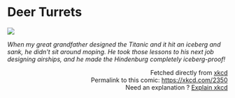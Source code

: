 # <b>Deer Turrets</b>

[![](https://imgs.xkcd.com/comics/deer_turrets.png)](https://xkcd.com/2350)

<i>When my great grandfather designed the Titanic and it hit an iceberg and sank, he didn&#39;t sit around moping. He took those lessons to his next job designing airships, and he made the Hindenburg completely iceberg-proof!</i>

<div style="text-align: right">
  Fetched directly from
  <a href="https://xkcd.com">
    xkcd
  </a>
  <br>
  Permalink to this comic:
  <a href="https://xkcd.com/2350">
    https://xkcd.com/2350
  </a>
  <br>
  Need an explanation ?
  <a href="https://www.explainxkcd.com/wiki/index.php/2350">
    Explain xkcd
  </a>
  <br>
</div>
